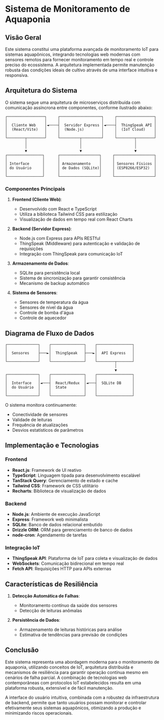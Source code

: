 # Sistema de Monitoramento de Aquaponia

## Visão Geral

Este sistema constitui uma plataforma avançada de monitoramento IoT para sistemas aquapônicos, integrando tecnologias web modernas com sensores remotos para fornecer monitoramento em tempo real e controle preciso do ecossistema. A arquitetura implementada permite manutenção robusta das condições ideais de cultivo através de uma interface intuitiva e responsiva.

## Arquitetura do Sistema

O sistema segue uma arquitetura de microserviços distribuída com comunicação assíncrona entre componentes, conforme ilustrado abaixo:

```
┌─────────────────┐     ┌───────────────────┐     ┌─────────────────┐
│                 │     │                   │     │                 │
│  Cliente Web    │◄────┤  Servidor Express │◄────┤  ThingSpeak API │
│  (React/Vite)   │     │  (Node.js)        │     │  (IoT Cloud)    │
│                 │     │                   │     │                 │
└────────┬────────┘     └─────────┬─────────┘     └────────┬────────┘
         │                        │                        │
         │                        │                        │
         ▼                        ▼                        ▼
┌────────────────┐      ┌──────────────────┐     ┌──────────────────┐
│                │      │                  │     │                  │
│ Interface      │      │ Armazenamento    │     │ Sensores Físicos │
│ do Usuário     │      │ de Dados (SQLite)│     │ (ESP8266/ESP32)  │
│                │      │                  │     │                  │
└────────────────┘      └──────────────────┘     └──────────────────┘
```

### Componentes Principais

1. **Frontend (Cliente Web)**:
   - Desenvolvido com React e TypeScript
   - Utiliza a biblioteca Tailwind CSS para estilização
   - Visualização de dados em tempo real com React Charts

2. **Backend (Servidor Express)**:
   - Node.js com Express para APIs RESTful
   - ThingSpeak (Middleware) para autenticação e validação de requisições
   - Integração com ThingSpeak para comunicação IoT


3. **Armazenamento de Dados**:
   - SQLite para persistência local
   - Sistema de sincronização para garantir consistência
   - Mecanismo de backup automático

4. **Sistema de Sensores**:
   - Sensores de temperatura da água
   - Sensores de nível da água
   - Controle de bomba d'água
   - Controle de aquecedor

## Diagrama de Fluxo de Dados

```
┌──────────────┐    ┌───────────────┐    ┌────────────────┐
│              │    │               │    │                │
│  Sensores    ├───►│  ThingSpeak   ├───►│  API Express   │
│              │    │               │    │                │
└──────────────┘    └───────────────┘    └────────┬───────┘
                                                  │
                                                  ▼
┌──────────────┐    ┌───────────────┐    ┌────────────────┐
│              │    │               │    │                │
│  Interface   │◄───┤  React/Redux  │◄───┤  SQLite DB     │
│  do Usuário  │    │  State        │    │                │
│              │    │               │    │                │
└──────────────┘    └───────────────┘    └────────────────┘
```

O sistema monitora continuamente:
- Conectividade de sensores
- Validade de leituras
- Frequência de atualizações
- Desvios estatísticos de parâmetros

## Implementação e Tecnologias

### Frontend
- **React.js**: Framework de UI reativo
- **TypeScript**: Linguagem tipada para desenvolvimento escalável
- **TanStack Query**: Gerenciamento de estado e cache
- **Tailwind CSS**: Framework de CSS utilitário
- **Recharts**: Biblioteca de visualização de dados

### Backend
- **Node.js**: Ambiente de execução JavaScript
- **Express**: Framework web minimalista
- **SQLite**: Banco de dados relacional embutido
- **Drizzle ORM**: ORM para gerenciamento de banco de dados
- **node-cron**: Agendamento de tarefas

### Integração IoT
- **ThingSpeak API**: Plataforma de IoT para coleta e visualização de dados
- **WebSockets**: Comunicação bidirecional em tempo real
- **Fetch API**: Requisições HTTP para APIs externas

## Características de Resiliência

1. **Detecção Automática de Falhas**:
   - Monitoramento contínuo da saúde dos sensores
   - Detecção de leituras anômalas

2. **Persistência de Dados**:
   - Armazenamento de leituras históricas para análise
   - Estimativa de tendências para previsão de condições

## Conclusão

Este sistema representa uma abordagem moderna para o monitoramento de aquaponia, utilizando conceitos de IoT, arquitetura distribuída e mecanismos de resiliência para garantir operação contínua mesmo em cenários de falha parcial. A combinação de tecnologias web contemporâneas com protocolos IoT estabelecidos resulta em uma plataforma robusta, extensível e de fácil manutenção.

A interface do usuário intuitiva, combinada com a robustez da infraestrutura de backend, permite que tanto usuários possam monitorar e controlar efetivamente seus sistemas aquapônicos, otimizando a produção e minimizando riscos operacionais.

